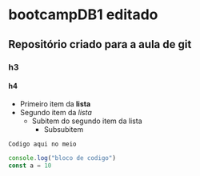 # bootcampDB1 editado

## Repositório criado para a aula de git

### h3 

#### h4

- Primeiro item da **lista**
- Segundo item da *lista*
  - Subitem do segundo item da lista
    - Subsubitem

`Codigo aqui no meio`

```js
console.log("bloco de codigo")
const a = 10
```
